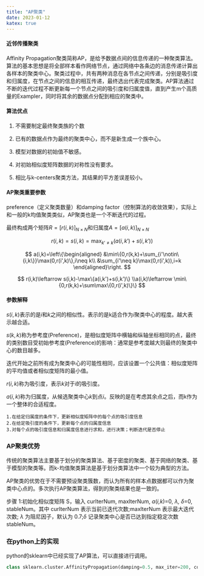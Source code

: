 ```yaml
---
title: "AP聚类"
date: 2023-01-12
katex: true
---
```


#### 近邻传播聚类

Affinity Propagation聚类简称AP，是给予数据点间的信息传递的一种聚类算法。算法的基本思想是将全部样本看作网络节点，通过网络中各条边的消息传递计算出各样本的聚类中心。聚类过程中，共有两种消息在各节点之间传递，分别是吸引度和归属度，在节点之间的信息的相互传递，最终选出代表完成聚类。AP算法通过不断的迭代过程不断更新每一个节点之间的吸引度和归属度值，直到产生m个高质量的Exampler，同时将其余的数据点分配到相应的聚类中。

#### 算法优点

1. 不需要制定最终聚类族的个数

2. 已有的数据点作为最终的聚类中心，而不是新生成一个族中心。
3. 模型对数据的初始值不敏感。
4. 对初始相似度矩阵数据的对称性没有要求。
5. 相比与k-centers聚类方法，其结果的平方差误差较小。

#### AP聚类重要参数

preference（定义聚类数量）和damping factor（控制算法的收敛效果），实际上和一般的k均值聚类类似，AP聚类也是一个不断迭代的过程。

最终构成两个矩阵$R=[r(i,k)]_{N\times N}$和归属度$A=[a(i,k)]_{N\times N}$

$$
r(i,k)=s(i,k)=\max_{k'\neq k}(a(i,k')+s(i,k'))
$$

$$
a(i,k)=\left\{\begin{aligned}
&\min\{0,r(k,k)+\sum_{i'\notin\{i,k\}}\max(0,r(i',k)\},i\neq k\\
&\sum_{i'\neq k}\max(0,r(i',k)),i=k
\end{aligned}\right.
$$


$$
r(i,k)\leftarrow s(i,k)-\max\{a(i,k')+s(i,k')\}
\\a(i,k)\leftarrow \min\{0,r(k,k)+\sum\max\{0,r(i',k)\}\}
$$

#### 参数解释

$s(i,k)$表示的是$i$和$k$之间的相似性。表示的是k适合作为$i$聚类中心的程度。越大表示越合适。

$s(k,k)$称为参考度(Preference)，是相似度矩阵中横轴和纵轴坐标相同的点，最终的类别数目受初始参考度(Preference)的影响：通常是参考度越大则最终的聚类中心的数目越多。

迭代开始之前所有成为聚类中心的可能性相同，应该设置一个公共值：相似度矩阵的平均值或者相似度矩阵的最小值。

$r(i,k)$称为吸引度，表示$k$对于$i$的吸引度。

$a(i,k)$称为归属度，从候选聚类中心$k$到点$i$。反映的是在考虑其余点之后，而k作为一个整体的合适程度。

```text
1.在给定归属度的条件下，更新相似度矩阵中的每个点的吸引度信息
2.在给定吸引度的条件下，更新每个点的归属度信息
3.对每个点的吸引度信息和归属度信息进行求和，进行决策；判断迭代是否停止
```



### AP聚类优势

传统的聚类算法主要基于划分的聚类算法、基于密度的聚类、基于网络的聚类、基于模型的聚类等。而k-均值聚类算法是基于划分类算法中一个较为典型的方法。

AP聚类的优势在于不需要预设聚类簇数，而认为所有的样本点数据都可以作为聚类中心点的。多次执行AP聚类算法，得到的聚类结果也是一致的。

步骤 1:初始化相似度矩阵 S，输入 curlterNum, maxlterNum, *a*(*i,k*)=0, *λ, δ*=0, stableNum。其中 curlterNum 表示当前已迭代次数;maxlterNum 表示最大迭代次数; *λ* 为阻尼因子，默认为 0.7;*δ* 记录聚类中心是否已达到指定稳定次数 stableNum。



### 在python上的实现

python的sklearn中已经实现了AP算法，可以直接进行调用。

```python
class sklearn.cluster.AffinityPropagation(damping=0.5, max_iter=200, convergence_iter=15, copy=True, preference=None, affinity='euclidean', verbose=False)
```

